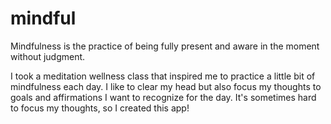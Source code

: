 # mindful
Mindfulness is the practice of being fully present and aware in the moment without judgment.

I took a meditation wellness class that inspired me to practice a little bit of mindfulness each day. I like to clear my head but also focus my thoughts to goals and affirmations I want to recognize for the day. It's sometimes hard to focus my thoughts, so I created this app!
